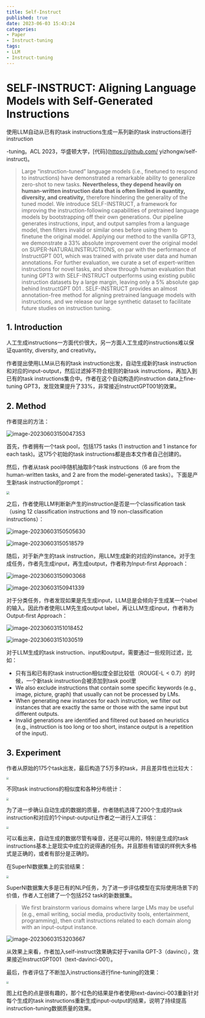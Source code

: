 ```yaml
---
title: Self-Instruct
published: true
date: 2023-06-03 15:43:24
categories:
- Paper
- Instruct-tuning
tags:
- LLM
- Instruct-tuning
---
```


# SELF-INSTRUCT: Aligning Language Models with Self-Generated Instructions

使用LLM自动从已有的task instructions生成一系列新的task instructions进行instruction

-tuning。ACL 2023，华盛顿大学，[代码](https://github.com/ yizhongw/self-instruct)。

> Large “instruction-tuned” language models (i.e., finetuned to respond to instructions) have demonstrated a remarkable ability to generalize zero-shot to new tasks. **Nevertheless, they depend heavily on human-written instruction data that is often limited in quantity, diversity, and creativity,** therefore hindering the generality of the tuned model. We introduce SELF-INSTRUCT, a framework for improving the instruction-following capabilities of pretrained language models by bootstrapping off their own generations. Our pipeline generates instructions, input, and output samples from a language model, then filters invalid or similar ones before using them to finetune the original model. Applying our method to the vanilla GPT3, we demonstrate a 33% absolute improvement over the original model on SUPER-NATURALINSTRUCTIONS, on par with the performance of InstructGPT 001, which was trained with private user data and human annotations. For further evaluation, we curate a set of expert-written instructions for novel tasks, and show through human evaluation that tuning GPT3 with SELF-INSTRUCT outperforms using existing public instruction datasets by a large margin, leaving only a 5% absolute gap behind InstructGPT 001 . SELF-INSTRUCT provides an almost annotation-free method for aligning pretrained language models with instructions, and we release our large synthetic dataset to facilitate future studies on instruction tuning.

<!--more-->

## 1. Introduction

人工生成instructions一方面代价很大，另一方面人工生成的instructions难以保证quantity, diversity, and creativity。

作者提出使用LLM从已有的task instruction出发，自动生成新的task instruction和对应的input-output，然后过滤掉不符合规则的新task instructions，再加入到已有的task instructions集合中。作者在这个自动构造的instruction data上fine-tuning GPT3，发现效果提升了33%，非常接近InstructGPT001的效果。

## 2. Method

作者提出的方法：

![image-20230603150047353](https://lxy-blog-pics.oss-cn-beijing.aliyuncs.com/asssets/image-20230603150047353.png)

首先，作者拥有一个task pool，包括175 tasks (1 instruction and 1 instance for each task)。这175个初始的task instructions都是由本文作者自己创建的。

然后，作者从task pool中随机抽取8个task instructions（6 are from the human-written tasks, and 2 are from the model-generated tasks）。下面是产生新task instruction的prompt：

<img src="https://lxy-blog-pics.oss-cn-beijing.aliyuncs.com/asssets/image-20230603150335100.png" style="zoom:50%;" />

之后，作者使用LLM判断新产生的instruction是否是一个classification task（using 12 classification instructions and 19 non-classification instructions）：

![image-20230603150505630](https://lxy-blog-pics.oss-cn-beijing.aliyuncs.com/asssets/image-20230603150505630.png)

![image-20230603150518579](https://lxy-blog-pics.oss-cn-beijing.aliyuncs.com/asssets/image-20230603150518579.png)

随后，对于新产生的task instruction，用LLM生成新的对应的instance。对于生成任务，作者先生成input，再生成output，作者称为Input-first Approach：

![image-20230603150903068](https://lxy-blog-pics.oss-cn-beijing.aliyuncs.com/asssets/image-20230603150903068.png)

![image-20230603150941339](https://lxy-blog-pics.oss-cn-beijing.aliyuncs.com/asssets/image-20230603150941339.png)

对于分类任务，作者发现如果是先生成input，LLM总是会倾向于生成某一个label的输入。因此作者使用LLM先生成output label，再让LLM生成input，作者称为Output-first Approach：

![image-20230603151018452](https://lxy-blog-pics.oss-cn-beijing.aliyuncs.com/asssets/image-20230603151018452.png)

![image-20230603151030519](https://lxy-blog-pics.oss-cn-beijing.aliyuncs.com/asssets/image-20230603151030519.png)

对于LLM生成的task instruction、input和output，需要通过一些规则过滤，比如：

- 只有当和已有的task instruction相似度全部比较低（$\mbox{ROUGE-L}< 0.7$）的时候，一个新task instruction会被添加到task pool里
- We also exclude instructions that contain some specific keywords (e.g., image, picture, graph) that usually can not be processed by LMs.
- When generating new instances for each instruction, we filter out instances that are exactly the same or those with the same input but different outputs.
- Invalid generations are identified and filtered out based on heuristics (e.g., instruction is too long or too short, instance output is a repetition of the input).

## 3. Experiment

作者从原始的175个task出发，最后构造了5万多的task，并且差异性也比较大：

<img src="https://lxy-blog-pics.oss-cn-beijing.aliyuncs.com/asssets/image-20230603151912820.png"   style="zoom:40%;" />

不同task instructions的相似度和各种分布统计：

<img src="https://lxy-blog-pics.oss-cn-beijing.aliyuncs.com/asssets/image-20230603152004847.png"   style="zoom:40%;" />

为了进一步确认自动生成的数据的质量，作者随机选择了200个生成的task instruction和对应的1个input-output让作者之一进行人工评估：

<img src="https://lxy-blog-pics.oss-cn-beijing.aliyuncs.com/asssets/image-20230603152211702.png"   style="zoom:40%;" />

可以看出来，自动生成的数据尽管有噪音，还是可以用的，特别是生成的task instructions基本上是现实中成立的说得通的任务。并且那些有错误的样例大多格式是正确的，或者有部分是正确的。

在SuperNI数据集上的实验结果：

<img src="https://lxy-blog-pics.oss-cn-beijing.aliyuncs.com/asssets/image-20230603152723289.png"   style="zoom:40%;" />

SuperNI数据集大多是已有的NLP任务，为了进一步评估模型在实际使用场景下的价值，作者人工创建了一个包括252 task的新数据集。

> We first brainstorm various domains where large LMs may be useful (e.g., email writing, social media, productivity tools, entertainment, programming), then craft instructions related to each domain along with an input-output instance.

![image-20230603153203667](https://lxy-blog-pics.oss-cn-beijing.aliyuncs.com/asssets/image-20230603153203667.png)

从效果上来看，作者加入self-instruct效果确实好于vanilla GPT-3（davinci），效果接近InstructGPT001（text-davinci-001）。

最后，作者评估了不断加入instructions进行fine-tuning的效果：

<img src="https://lxy-blog-pics.oss-cn-beijing.aliyuncs.com/asssets/image-20230603154016697.png"   style="zoom:40%;" />

图上红色的点是很有趣的，那个红色的结果是作者使用text-davinci-003重新针对每个生成的task instructions重新生成input-output的结果，说明了持续提高instruction-tuning数据质量的效果。